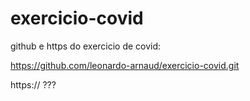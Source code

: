 # exercicio-covid

github e https do exercicio de covid:

https://github.com/leonardo-arnaud/exercicio-covid.git

https:// ???
